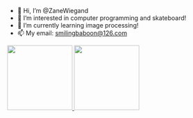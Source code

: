 - 👋 Hi, I’m @ZaneWiegand
- 👀 I’m interested in computer programming and skateboard!
- 🌱 I’m currently learning image processing!
- 📫 My email: smilingbaboon@126.com

<p align="justify">
  <a href="https://github.com/ZaneWiegand/github-readme-stats">
    <img
      height="150"
      src="https://github-readme-stats.vercel.app/api?username=ZaneWiegand&count_private=true&show_icons=true&custom_title=Github%20Status&show=issues&theme=dracula"
    />
  </a>
   <a href="https://github.com/ZaneWiegand/github-readme-stats">
    <img
      height="150"
      src="https://github-readme-stats.vercel.app/api/top-langs/?username=ZaneWiegand&layout=compact&theme=dracula" />
  </a>  
</p>
